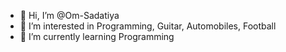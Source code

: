 - 👋 Hi, I’m @Om-Sadatiya
- 👀 I’m interested in Programming, Guitar, Automobiles, Football
- 🌱 I’m currently learning Programming

<!---
Om-Sadatiya/Om-Sadatiya is a ✨ special ✨ repository because its `README.md` (this file) appears on your GitHub profile.
You can click the Preview link to take a look at your changes.
--->
